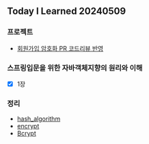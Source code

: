 Today I Learned 20240509
---

### 프로젝트

- [회원가입 암호화 PR 코드리뷰 반영](https://github.com/f-lab-edu/king-of-settlement/pull/17)

### 스프링입문을 위한 자바객체지향의 원리와 이해

- [x] 1장

### 정리
- [hash_algorithm](../../java/hash_algorithm.md)
- [encrypt](../../java/encrypt.md)
- [Bcrypt](../../java/Bcrypt.md)